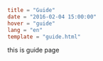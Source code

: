```toml
title = "Guide"
date = "2016-02-04 15:00:00"
hover = "guide"
lang = "en"
template = "guide.html"
```

this is guide page